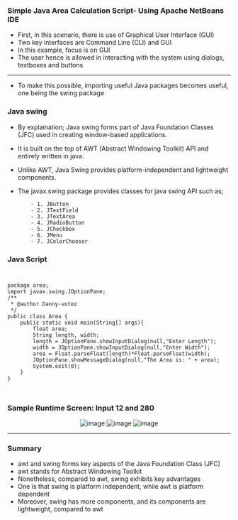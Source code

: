 ### Simple Java Area Calculation Script- Using Apache NetBeans IDE

- First, in this scenario, there is use of Graphical User Interface (GUI)
- Two key interfaces are Command Line (CLI) and GUI
- In this example, focus is on GUI
- The user hence is allowed in interacting with the system using dialogs, textboxes and buttons

<hr>

- To make this possible, importing useful Java packages becomes useful, one being the swing package
### Java swing
- By explaination; Java swing forms part of Java Foundation Classes (JFC) used in creating window-based applications.
- It is built on the top of AWT (Abstract Windowing Toolkit) API and entirely written in java.
- Unlike AWT, Java Swing provides platform-independent and lightweight components.
- The javax.swing package provides classes for java swing API such as;

          - 1. JButton
          - 2. JTextField
          - 3. JTextArea
          - 4. JRadioButton
          - 5. JCheckbox
          - 6. JMenu
          - 7. JColorChooser
### Java Script
<code>
<pre>
package area;
import javax.swing.JOptionPane;
/**
 * @author Danny-votez
 */
public class Area {    
    public static void main(String[] args){
        float area;
        String length, width;        
        length = JOptionPane.showInputDialog(null,"Enter Length");
        width = JOptionPane.showInputDialog(null,"Enter Width");
        area = Float.parseFloat(length)*Float.parseFloat(width);
        JOptionPane.showMessageDialog(null,"The Area is: " + area);        
        System.exit(0);
    }
}
</pre> 
</code>

### Sample Runtime Screen: Input 12 and 280
<div align="center">

![image](https://user-images.githubusercontent.com/77758884/137625874-f56776ef-c4d8-41ca-ae04-3ccadbf87cdc.png) ![image](https://user-images.githubusercontent.com/77758884/137625909-e1fe0a31-bfef-4aed-86d0-e0f93b718662.png) ![image](https://user-images.githubusercontent.com/77758884/137625891-9c4790d8-c9ed-46ab-bbc3-7316b23ef811.png)
</div>

<hr>

### Summary
- awt and swing forms key aspects of the Java Foundation Class (JFC)
- awt stands for Abstract Windowing Toolkit
- Nonetheless, compared to awt, swing exhibits key advantages
- One is that swing is platform independent, while awt is platform dependent
- Moreover, swing has more components, and its components are lightweight, compared to awt
